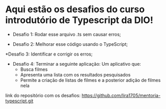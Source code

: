 # Aqui estão os desafios do curso introdutório de Typescript da DIO! 

* Desafio 1: Rodar esse arquivo .ts sem causar erros;

* Desafio 2: Melhorar esse código usando o TypeScript;

*Desafio 3: Identificar e corrigir os erros;

* Desafio 4: Terminar a seguinte aplicação:
    Um aplicativo que: 
    - Busca filmes
    - Apresenta uma lista com os resultados pesquisados
    - Permite a criação de listas de filmes e a posterior adição de filmes nela

link do repositório com os desafios: https://github.com/lira1705/mentoria-typescript.git
